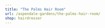 ```yaml
---
title: "The Palms Hair Room"
url: /aspendale-gardens/the-palms-hair-room/
shop: hairdresser
---
```

